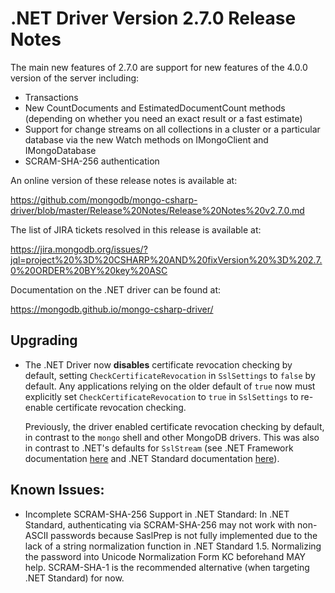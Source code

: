 # .NET Driver Version 2.7.0 Release Notes

The main new features of 2.7.0 are support for new features of the 4.0.0 version of the server including:

* Transactions
* New CountDocuments and EstimatedDocumentCount methods (depending on whether you need an exact result or a fast estimate)
* Support for change streams on all collections in a cluster or a particular database via the new Watch methods on IMongoClient and IMongoDatabase
* SCRAM-SHA-256 authentication

An online version of these release notes is available at:

<https://github.com/mongodb/mongo-csharp-driver/blob/master/Release%20Notes/Release%20Notes%20v2.7.0.md>

The list of JIRA tickets resolved in this release is available at:

<https://jira.mongodb.org/issues/?jql=project%20%3D%20CSHARP%20AND%20fixVersion%20%3D%202.7.0%20ORDER%20BY%20key%20ASC>

Documentation on the .NET driver can be found at:

<https://mongodb.github.io/mongo-csharp-driver/>

## Upgrading

* The .NET Driver now **disables** certificate revocation checking by default, setting `CheckCertificateRevocation` in `SslSettings` to `false` by default. Any applications relying on the older default of `true` now must explicitly set `CheckCertificateRevocation` to `true` in `SslSettings` to re-enable certificate revocation checking.

  Previously, the driver enabled certificate revocation checking by default, in contrast to the `mongo` shell and other MongoDB drivers. This was also in contrast to .NET's defaults for `SslStream` (see .NET Framework documentation [here](https://docs.microsoft.com/en-us/dotnet/api/system.net.security.sslstream.authenticateasclient?view=netframework-4.7.2#System_Net_Security_SslStream_AuthenticateAsClient_System_String_) and .NET Standard documentation [here](https://docs.microsoft.com/en-us/dotnet/api/system.net.security.sslstream.authenticateasclient?view=netstandard-2.0#System_Net_Security_SslStream_AuthenticateAsClient_System_String_)).

## Known Issues:

* Incomplete SCRAM-SHA-256 Support in .NET Standard: In .NET Standard, authenticating via SCRAM-SHA-256 may not work with non-ASCII passwords because SaslPrep is not fully implemented due to the lack of a string normalization function in .NET Standard 1.5. Normalizing the password into Unicode Normalization Form KC beforehand MAY help. SCRAM-SHA-1 is the recommended alternative (when targeting .NET Standard) for now.
